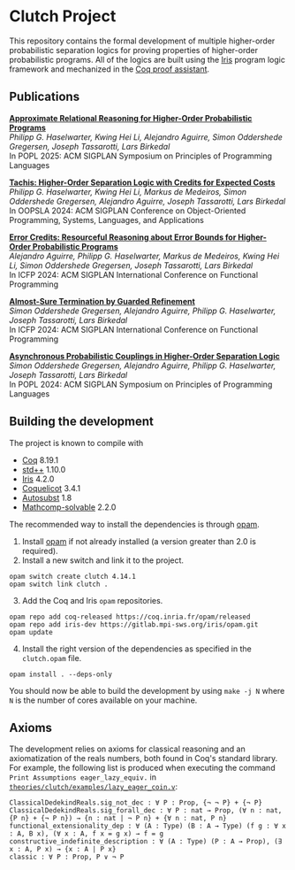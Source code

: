 # Clutch Project

This repository contains the formal development of multiple higher-order probabilistic separation logics for proving properties of higher-order probabilistic programs.
All of the logics are built using the [Iris](https://iris-project.org) program logic framework and mechanized in the [Coq proof assistant](https://coq.inria.fr/).

## Publications

[**Approximate Relational Reasoning for Higher-Order Probabilistic Programs**](https://dl.acm.org/doi/10.1145/3704877)<br>
*Philipp G. Haselwarter, Kwing Hei Li, Alejandro Aguirre, Simon Oddershede Gregersen, Joseph Tassarotti, Lars Birkedal*<br>
In POPL 2025: ACM SIGPLAN Symposium on Principles of Programming Languages

[**Tachis: Higher-Order Separation Logic with Credits for Expected Costs**](https://doi.org/10.1145/3689753)<br>
*Philipp G. Haselwarter, Kwing Hei Li, Markus de Medeiros, Simon Oddershede Gregersen, Alejandro Aguirre, Joseph Tassarotti, Lars Birkedal*<br>
In OOPSLA 2024: ACM SIGPLAN Conference on Object-Oriented Programming, Systems, Languages, and Applications

[**Error Credits: Resourceful Reasoning about Error Bounds for Higher-Order Probabilistic Programs**](https://doi.org/10.1145/3674635)<br>
*Alejandro Aguirre, Philipp G. Haselwarter, Markus de Medeiros, Kwing Hei Li, Simon Oddershede Gregersen, Joseph Tassarotti, Lars Birkedal*<br>
In ICFP 2024: ACM SIGPLAN International Conference on Functional Programming

[**Almost-Sure Termination by Guarded Refinement**](https://doi.org/10.1145/3674632) <br>
*Simon Oddershede Gregersen, Alejandro Aguirre, Philipp G. Haselwarter, Joseph Tassarotti, Lars Birkedal*<br>
In ICFP 2024: ACM SIGPLAN International Conference on Functional Programming

[**Asynchronous Probabilistic Couplings in Higher-Order Separation Logic**](https://dl.acm.org/doi/10.1145/3632868)<br>
*Simon Oddershede Gregersen, Alejandro Aguirre, Philipp G. Haselwarter, Joseph Tassarotti, Lars Birkedal*<br>
In POPL 2024: ACM SIGPLAN Symposium on Principles of Programming Languages

## Building the development

The project is known to compile with

- [Coq](https://coq.inria.fr/) 8.19.1
- [std++](https://gitlab.mpi-sws.org/iris/stdpp) 1.10.0
- [Iris](https://gitlab.mpi-sws.org/iris/iris/) 4.2.0
- [Coquelicot](https://gitlab.inria.fr/coquelicot/coquelicot/) 3.4.1
- [Autosubst](https://github.com/coq-community/autosubst) 1.8
- [Mathcomp-solvable](https://github.com/math-comp/math-comp) 2.2.0

The recommended way to install the dependencies is through [opam](https://opam.ocaml.org/doc/Install.html).

1. Install [opam](https://opam.ocaml.org/doc/Install.html) if not already installed (a version greater than 2.0 is required).
2. Install a new switch and link it to the project.
```
opam switch create clutch 4.14.1
opam switch link clutch .
```
3. Add the Coq and Iris `opam` repositories.
```
opam repo add coq-released https://coq.inria.fr/opam/released
opam repo add iris-dev https://gitlab.mpi-sws.org/iris/opam.git
opam update
```
4. Install the right version of the dependencies as specified in the `clutch.opam` file.
```
opam install . --deps-only
```

You should now be able to build the development by using `make -j N` where `N` is the number of cores available on your machine.

## Axioms

The development relies on axioms for classical reasoning and an axiomatization of the reals numbers, both found in Coq's standard library. For example, the following list is produced when executing the command `Print Assumptions eager_lazy_equiv.` in [`theories/clutch/examples/lazy_eager_coin.v`](theories/clutch/examples/lazy_eager_coin.v):

```
ClassicalDedekindReals.sig_not_dec : ∀ P : Prop, {¬ ¬ P} + {¬ P}
ClassicalDedekindReals.sig_forall_dec : ∀ P : nat → Prop, (∀ n : nat, {P n} + {¬ P n}) → {n : nat | ¬ P n} + {∀ n : nat, P n}
functional_extensionality_dep : ∀ (A : Type) (B : A → Type) (f g : ∀ x : A, B x), (∀ x : A, f x = g x) → f = g
constructive_indefinite_description : ∀ (A : Type) (P : A → Prop), (∃ x : A, P x) → {x : A | P x}
classic : ∀ P : Prop, P ∨ ¬ P
```

